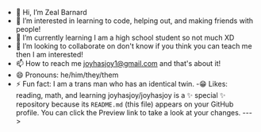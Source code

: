 - 👋 Hi, I’m Zeal Barnard
- 👀 I’m interested in learning to code, helping out, and making friends with people!
- 🌱 I’m currently learning I am a high school student so not much XD
- 💞️ I’m looking to collaborate on don't know if you think you can teach me then I am interested! 
- 📫 How to reach me joyhasjoy1@gmail.com and that's about it!
- 😄 Pronouns: he/him/they/them
- ⚡ Fun fact: I am a trans man who has an identical twin.
-😁 Likes: reading, math, and learning
joyhasjoy/joyhasjoy is a ✨ special ✨ repository because its `README.md` (this file) appears on your GitHub profile.
You can click the Preview link to take a look at your changes.
--->
